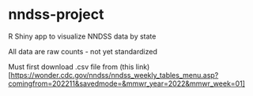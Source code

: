 # nndss-project
R Shiny app to visualize NNDSS data by state

All data are raw counts - not yet standardized

Must first download .csv file from (this link)[https://wonder.cdc.gov/nndss/nndss_weekly_tables_menu.asp?comingfrom=202211&savedmode=&mmwr_year=2022&mmwr_week=01]
